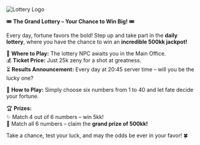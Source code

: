 ![Lottery Logo](img/Lottety-Logo.png)

🎟️ **The Grand Lottery – Your Chance to Win Big!** 🎟️

Every day, fortune favors the bold! Step up and take part in the **daily lottery**, where you have the chance to win an **incredible 500kk jackpot!**

📍 **Where to Play:** The lottery NPC awaits you in the Main Office.<br>
💰 **Ticket Price:** Just 25k zeny for a shot at greatness.<br>
⏳ **Results Announcement:** Every day at 20:45 server time – will you be the lucky one?

🔢 **How to Play:**
Simply choose six numbers from 1 to 40 and let fate decide your fortune.

🏆 **Prizes:**<br>
✨ Match 4 out of 6 numbers – win 5kk!<br>
🎉 Match all 6 numbers – claim the **grand prize of 500kk!**

Take a chance, test your luck, and may the odds be ever in your favor! 🍀